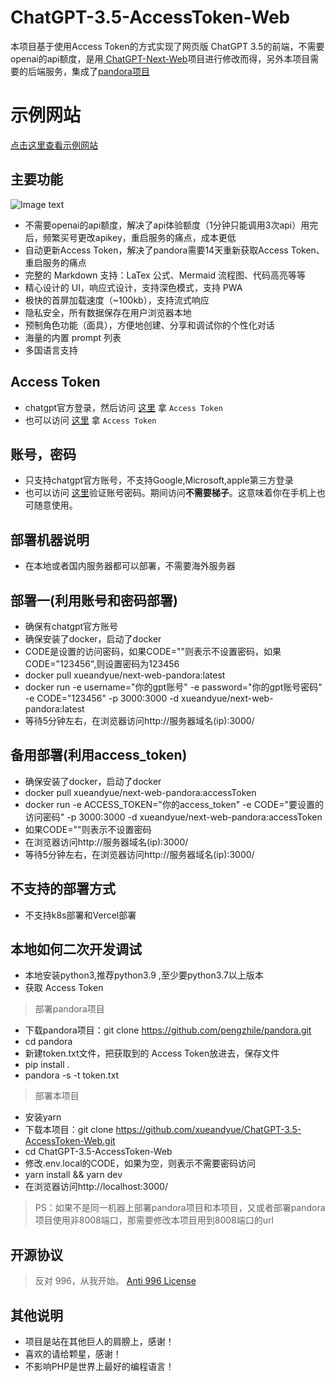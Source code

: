 # ChatGPT-3.5-AccessToken-Web
本项目基于使用Access Token的方式实现了网页版 ChatGPT 3.5的前端，不需要openai的api额度，是用<a href="https://github.com/Yidadaa/ChatGPT-Next-Web" target="_blank" title="ChatGPT-Next-Web">
ChatGPT-Next-Web</a>项目进行修改而得，另外本项目需要的后端服务，集成了<a href="https://github.com/pengzhile/pandora" target="_blank" title="pandora项目">pandora项目</a>
# 示例网站
<a href="http://43.136.103.186:3000/" target="_blank" title="示例网站">点击这里查看示例网站</a>


## 主要功能
![Image text](https://github.com/xueandyue/ChatGPT-3.5-AccessToken-Web/blob/main/doc/images/index.jpg)
- 不需要openai的api额度，解决了api体验额度（1分钟只能调用3次api）用完后，频繁买号更改apikey，重启服务的痛点，成本更低
- 自动更新Access Token，解决了pandora需要14天重新获取Access Token、重启服务的痛点
- 完整的 Markdown 支持：LaTex 公式、Mermaid 流程图、代码高亮等等
- 精心设计的 UI，响应式设计，支持深色模式，支持 PWA
- 极快的首屏加载速度（~100kb），支持流式响应
- 隐私安全，所有数据保存在用户浏览器本地
- 预制角色功能（面具），方便地创建、分享和调试你的个性化对话
- 海量的内置 prompt 列表
- 多国语言支持


## Access Token

* chatgpt官方登录，然后访问 [这里](http://chat.openai.com/api/auth/session) 拿 `Access Token`
* 也可以访问 [这里](http://ai-20230626.fakeopen.com/auth) 拿 `Access Token`



## 账号，密码

* 只支持chatgpt官方账号，不支持Google,Microsoft,apple第三方登录
* 也可以访问 [这里](https://ai-20230626.fakeopen.com/auth1)验证账号密码。期间访问**不需要梯子**。这意味着你在手机上也可随意使用。



## 部署机器说明
* 在本地或者国内服务器都可以部署，不需要海外服务器


## 部署一(利用账号和密码部署)
* 确保有chatgpt官方账号
* 确保安装了docker，启动了docker
* CODE是设置的访问密码，如果CODE=""则表示不设置密码，如果CODE="123456",则设置密码为123456
* docker pull xueandyue/next-web-pandora:latest
* docker run -e username="你的gpt账号" -e password="你的gpt账号密码" -e CODE="123456" -p 3000:3000 -d xueandyue/next-web-pandora:latest
* 等待5分钟左右，在浏览器访问http://服务器域名(ip):3000/

## 备用部署(利用access_token)
* 确保安装了docker，启动了docker
* docker pull xueandyue/next-web-pandora:accessToken
* docker run -e ACCESS_TOKEN="你的access_token" -e CODE="要设置的访问密码" -p 3000:3000 -d xueandyue/next-web-pandora:accessToken
* 如果CODE=""则表示不设置密码
* 在浏览器访问http://服务器域名(ip):3000/
* 等待5分钟左右，在浏览器访问http://服务器域名(ip):3000/


## 不支持的部署方式
* 不支持k8s部署和Vercel部署


## 本地如何二次开发调试
* 本地安装python3,推荐python3.9 ,至少要python3.7以上版本
* 获取 Access Token
> 部署pandora项目
* 下载pandora项目：git clone https://github.com/pengzhile/pandora.git
* cd pandora
* 新建token.txt文件，把获取到的 Access Token放进去，保存文件
* pip install .
* pandora -s -t token.txt
> 部署本项目
* 安装yarn
* 下载本项目：git clone https://github.com/xueandyue/ChatGPT-3.5-AccessToken-Web.git
* cd ChatGPT-3.5-AccessToken-Web
* 修改.env.local的CODE，如果为空，则表示不需要密码访问
* yarn install && yarn dev
* 在浏览器访问http://localhost:3000/

>PS：如果不是同一机器上部署pandora项目和本项目，又或者部署pandora项目使用非8008端口，那需要修改本项目用到8008端口的url



## 开源协议

> 反对 996，从我开始。
[Anti 996 License](https://github.com/kattgu7/Anti-996-License/blob/master/LICENSE_CN_EN)


## 其他说明


* 项目是站在其他巨人的肩膀上，感谢！
* 喜欢的请给颗星，感谢！
* 不影响PHP是世界上最好的编程语言！

